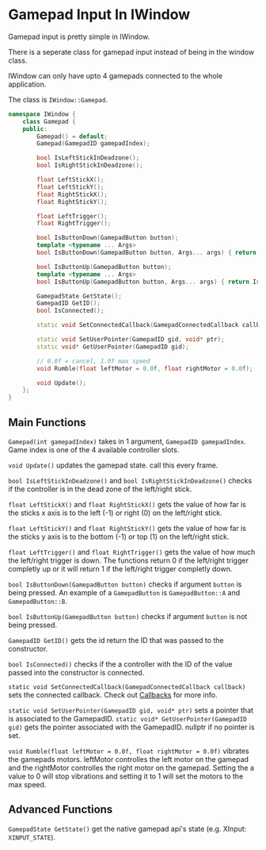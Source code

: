 # Gamepad Input In IWindow

Gamepad input is pretty simple in IWindow. 

There is a seperate class for gamepad input instead of being in the window class.

IWindow can only have upto 4 gamepads connected to the whole application.

The class is `IWindow::Gamepad`.

```cpp
namespace IWindow {
    class Gamepad {
    public:
        Gamepad() = default;
        Gamepad(GamepadID gamepadIndex);

        bool IsLeftStickInDeadzone();
        bool IsRightStickInDeadzone();

        float LeftStickX();
        float LeftStickY();
        float RightStickX();
        float RightStickY();

        float LeftTrigger(); 
        float RightTrigger();

        bool IsButtonDown(GamepadButton button);
        template <typename ... Args>
        bool IsButtonDown(GamepadButton button, Args... args) { return IsButtonDown(button) && IsButtonDown(args...); }

        bool IsButtonUp(GamepadButton button);
        template <typename ... Args>
        bool IsButtonUp(GamepadButton button, Args... args) { return IsButtonUp(button) && IsButtonUp(args...); }

        GamepadState GetState();
        GamepadID GetID();
        bool IsConnected();

        static void SetConnectedCallback(GamepadConnectedCallback callback);

        static void SetUserPointer(GamepadID gid, void* ptr);
        static void* GetUserPointer(GamepadID gid);

        // 0.0f = cancel, 1.0f max speed
        void Rumble(float leftMotor = 0.0f, float rightMotor = 0.0f);

        void Update();
    };
}

```

## Main Functions

`Gamepad(int gamepadIndex)` takes in 1 argument, `GamepadID gamepadIndex`. Game index is one of the 4 available controller slots.

`void Update()` updates the gamepad state. call this every frame.

`bool IsLeftStickInDeadzone()` and `bool IsRightStickInDeadzone()` checks if the controller is in the dead zone of the left/right stick.

`float LeftStickX()` and `float RightStickX()` gets the value of how far is the sticks x axis is to the left (-1) or right (0) on the left/right stick.

`float LeftStickY()` and `float RightStickY()` gets the value of how far is the sticks y axis is to the bottom (-1) or top (1) on the left/right stick.

`float LeftTrigger()` and `float RightTrigger()` gets the value of how much the left/right trigger is down. The functions return 0 if the left/right trigger completly up or it will return 1 if the left/right trigger completly down.

`bool IsButtonDown(GamepadButton button)` checks if argument `button` is being pressed. An example of a `GamepadButton` is `GamepadButton::A`  and `GamepadButton::B`.

`bool IsButtonUp(GamepadButton button)` checks if argument `button` is not being pressed.

`GamepadID GetID()` gets the id return the ID that was passed to the constructor. 

`bool IsConnected()` checks if the a controller with the ID of the value passed into the constructor is connected.

`static void SetConnectedCallback(GamepadConnectedCallback callback)` sets the connected callback. Check out [Callbacks](./Callbacks.md) for more info.


`static void SetUserPointer(GamepadID gid, void* ptr)` sets a pointer that is associated to the GamepadID.
`static void* GetUserPointer(GamepadID gid)` gets the pointer associated with the GamepadID. nullptr if no pointer is set.

`void Rumble(float leftMotor = 0.0f, float rightMotor = 0.0f)` vibrates the gamepads motors. leftMotor controlles the left motor on the gamepad and the rightMotor controlles the right motor on the gamepad. Setting the a value to 0 will stop vibrations and setting it to 1 will set the motors to the max speed.


## Advanced Functions

`GamepadState GetState()` get the native gamepad api's state (e.g. XInput: `XINPUT_STATE`).
